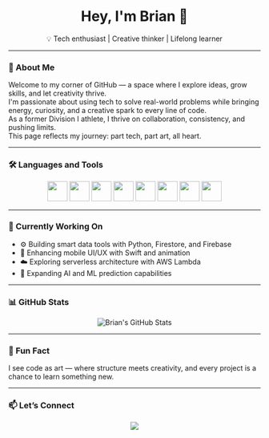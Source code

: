 <h1 align="center">Hey, I'm Brian 👋</h1>

<p align="center">💡 Tech enthusiast | Creative thinker | Lifelong learner</p>

---

### 🧠 About Me

Welcome to my corner of GitHub — a space where I explore ideas, grow skills, and let creativity thrive.  
I'm passionate about using tech to solve real-world problems while bringing energy, curiosity, and a creative spark to every line of code.  
As a former Division I athlete, I thrive on collaboration, consistency, and pushing limits.  
This page reflects my journey: part tech, part art, all heart.

---

### 🛠️ Languages and Tools

<p align="center">
  <img src="https://cdn.jsdelivr.net/gh/devicons/devicon/icons/python/python-original.svg" width="40" />
  <img src="https://cdn.jsdelivr.net/gh/devicons/devicon/icons/java/java-original.svg" width="40" />
  <img src="https://cdn.jsdelivr.net/gh/devicons/devicon/icons/swift/swift-original.svg" width="40" />
  <img src="https://cdn.jsdelivr.net/gh/devicons/devicon/icons/javascript/javascript-original.svg" width="40" />
  <img src="https://cdn.jsdelivr.net/gh/devicons/devicon/icons/firebase/firebase-plain.svg" width="40" />
  <img src="https://cdn.jsdelivr.net/gh/devicons/devicon/icons/mysql/mysql-original.svg" width="40" />
  <img src="https://cdn.jsdelivr.net/gh/devicons/devicon/icons/git/git-original.svg" width="40" />
  <img src="https://cdn.simpleicons.org/amazonaws/FF9900" width="40" />
</p>

---

### 🚀 Currently Working On

- ⚙️ Building smart data tools with Python, Firestore, and Firebase  
- 🎨 Enhancing mobile UI/UX with Swift and animation  
- ☁️ Exploring serverless architecture with AWS Lambda  
- 🧠 Expanding AI and ML prediction capabilities  

---

### 📊 GitHub Stats

<p align="center">
  <img src="https://github-readme-stats.vercel.app/api?username=brianbruce&show_icons=true&theme=tokyonight" alt="Brian's GitHub Stats" />
</p>

---

### 🎯 Fun Fact

I see code as art — where structure meets creativity, and every project is a chance to learn something new.

---

### 📫 Let’s Connect

<p align="center">
  <a href="https://www.linkedin.com/in/brian-bruce-0658b9211/">
    <img src="https://img.shields.io/badge/LinkedIn-blue?style=for-the-badge&logo=linkedin&logoColor=white" />
  </a>
</p>

